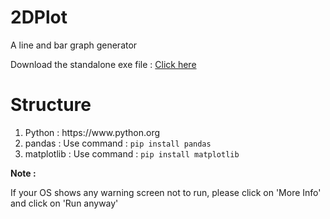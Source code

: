 # 2DPlot
A line and bar graph generator


Download the standalone exe file : <a href="https://github.com/shayansaha85/2DPlot/raw/master/bin/graphMaker.exe">Click here</a>


<h1>Structure</h1>
<ol>
  <li>Python : https://www.python.org</li>
  <li>pandas : Use command : <code>pip install pandas</code></li>
  <li>matplotlib : Use command : <code>pip install matplotlib</code></li>
</ol>

<strong>Note :</strong> <p> If your OS shows any warning screen not to run, please click on 'More Info' and click on 'Run anyway' </p>
